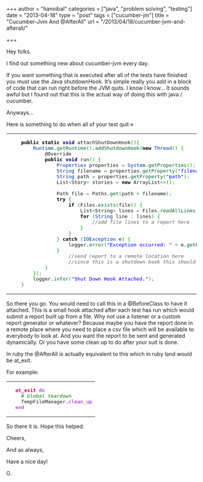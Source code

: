+++
author = "hannibal"
categories = ["java", "problem solving", "testing"]
date = "2013-04-18"
type = "post"
tags = ["cucumber-jm"]
title = "Cucumber-Jvm And @AfterAll"
url = "/2013/04/18/cucumber-jvm-and-afterall/"

+++

Hey folks.

I find out something new about cucumber-jvm every day. 

If you want something that is executed after all of the tests have finished you must use the Java shutdownHook. It&#8217;s simple really you add in a block of code that can run right before the JVM quits. I know I know&#8230; It sounds awful but I found out that this is the actual way of doing this with java / cucumber.

Anyways&#8230; 

Here is something to do when all of your test quit->

<div class="wp_syntax">
  <table>
    <tr>
      <td class="code">
        <pre class="java" style="font-family:monospace;">    <span style="color: #000000; font-weight: bold;">public</span> <span style="color: #000000; font-weight: bold;">static</span> <span style="color: #000066; font-weight: bold;">void</span> attachShutDownHook<span style="color: #009900;">&#40;</span><span style="color: #009900;">&#41;</span><span style="color: #009900;">&#123;</span>
        <span style="color: #003399;">Runtime</span>.<span style="color: #006633;">getRuntime</span><span style="color: #009900;">&#40;</span><span style="color: #009900;">&#41;</span>.<span style="color: #006633;">addShutdownHook</span><span style="color: #009900;">&#40;</span><span style="color: #000000; font-weight: bold;">new</span> <span style="color: #003399;">Thread</span><span style="color: #009900;">&#40;</span><span style="color: #009900;">&#41;</span> <span style="color: #009900;">&#123;</span>
            @Override
            <span style="color: #000000; font-weight: bold;">public</span> <span style="color: #000066; font-weight: bold;">void</span> run<span style="color: #009900;">&#40;</span><span style="color: #009900;">&#41;</span> <span style="color: #009900;">&#123;</span>
                <span style="color: #003399;">Properties</span> properties <span style="color: #339933;">=</span> <span style="color: #003399;">System</span>.<span style="color: #006633;">getProperties</span><span style="color: #009900;">&#40;</span><span style="color: #009900;">&#41;</span><span style="color: #339933;">;</span>
                <span style="color: #003399;">String</span> filename <span style="color: #339933;">=</span> properties.<span style="color: #006633;">getProperty</span><span style="color: #009900;">&#40;</span><span style="color: #0000ff;">"filename"</span><span style="color: #009900;">&#41;</span><span style="color: #339933;">;</span>
                <span style="color: #003399;">String</span> path <span style="color: #339933;">=</span> properties.<span style="color: #006633;">getProperty</span><span style="color: #009900;">&#40;</span><span style="color: #0000ff;">"path"</span><span style="color: #009900;">&#41;</span><span style="color: #339933;">;</span>
                List<span style="color: #339933;">&lt;</span>Story<span style="color: #339933;">&gt;</span> stories <span style="color: #339933;">=</span> <span style="color: #000000; font-weight: bold;">new</span> ArrayList<span style="color: #339933;">&lt;&gt;</span><span style="color: #009900;">&#40;</span><span style="color: #009900;">&#41;</span><span style="color: #339933;">;</span>
&nbsp;
                Path file <span style="color: #339933;">=</span> Paths.<span style="color: #006633;">get</span><span style="color: #009900;">&#40;</span>path <span style="color: #339933;">+</span> filename<span style="color: #009900;">&#41;</span><span style="color: #339933;">;</span>
                <span style="color: #000000; font-weight: bold;">try</span> <span style="color: #009900;">&#123;</span>
                    <span style="color: #000000; font-weight: bold;">if</span> <span style="color: #009900;">&#40;</span>Files.<span style="color: #006633;">exists</span><span style="color: #009900;">&#40;</span>file<span style="color: #009900;">&#41;</span><span style="color: #009900;">&#41;</span> <span style="color: #009900;">&#123;</span>
                        List<span style="color: #339933;">&lt;</span>String<span style="color: #339933;">&gt;</span> lines <span style="color: #339933;">=</span> Files.<span style="color: #006633;">readAllLines</span><span style="color: #009900;">&#40;</span>file, Charset.<span style="color: #006633;">defaultCharset</span><span style="color: #009900;">&#40;</span><span style="color: #009900;">&#41;</span><span style="color: #009900;">&#41;</span><span style="color: #339933;">;</span>
                        <span style="color: #000000; font-weight: bold;">for</span> <span style="color: #009900;">&#40;</span><span style="color: #003399;">String</span> line <span style="color: #339933;">:</span> lines<span style="color: #009900;">&#41;</span> <span style="color: #009900;">&#123;</span>
                            <span style="color: #666666; font-style: italic;">//add file lines to a report here</span>
                        <span style="color: #009900;">&#125;</span>
                    <span style="color: #009900;">&#125;</span>
                <span style="color: #009900;">&#125;</span> <span style="color: #000000; font-weight: bold;">catch</span> <span style="color: #009900;">&#40;</span><span style="color: #003399;">IOException</span> e<span style="color: #009900;">&#41;</span> <span style="color: #009900;">&#123;</span>
                    logger.<span style="color: #006633;">error</span><span style="color: #009900;">&#40;</span><span style="color: #0000ff;">"Exception occurred: "</span> <span style="color: #339933;">+</span> e.<span style="color: #006633;">getLocalizedMessage</span><span style="color: #009900;">&#40;</span><span style="color: #009900;">&#41;</span><span style="color: #009900;">&#41;</span><span style="color: #339933;">;</span>
                <span style="color: #009900;">&#125;</span>
                    <span style="color: #666666; font-style: italic;">//send report to a remote location here</span>
                    <span style="color: #666666; font-style: italic;">//since this is a shutdown hook this should take only a few seconds.</span>
            <span style="color: #009900;">&#125;</span>
        <span style="color: #009900;">&#125;</span><span style="color: #009900;">&#41;</span><span style="color: #339933;">;</span>
        logger.<span style="color: #006633;">infor</span><span style="color: #009900;">&#40;</span><span style="color: #0000ff;">"Shut Down Hook Attached."</span><span style="color: #009900;">&#41;</span><span style="color: #339933;">;</span>
    <span style="color: #009900;">&#125;</span></pre>
      </td>
    </tr>
  </table>
</div>

So there you go. You would need to call this in a @BeforeClass to have it attached. This is a small hook attached after each test has run which would submit a report built up from a file. Why not use a listener or a custom report generator or whatever? Because maybe you have the report done in a remote place where you need to place a csv file which will be available to everybody to look at. And you want the report to be sent and generated dynamically. Or you have some clean up to do after your suit is done.

In ruby the @AfterAll is actually equivalent to this which in ruby land would be at_exit.

For example:

<div class="wp_syntax">
  <table>
    <tr>
      <td class="code">
        <pre class="ruby" style="font-family:monospace;">  <span style="color:#CC0066; font-weight:bold;">at_exit</span> <span style="color:#9966CC; font-weight:bold;">do</span>
    <span style="color:#008000; font-style:italic;"># Global teardown</span>
    TempFileManager.<span style="color:#9900CC;">clean_up</span>
  <span style="color:#9966CC; font-weight:bold;">end</span></pre>
      </td>
    </tr>
  </table>
</div>

So there it is. Hope this helped. 

Cheers,
  
And as always,
  
Have a nice day!
  
G.